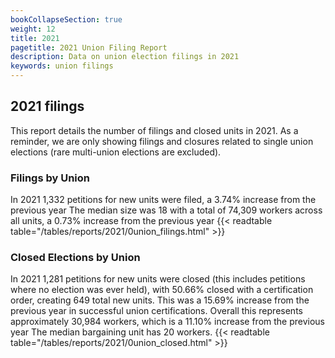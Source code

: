 ```yaml
---
bookCollapseSection: true
weight: 12
title: 2021
pagetitle: 2021 Union Filing Report
description: Data on union election filings in 2021
keywords: union filings
---
```


## 2021 filings

This report details the number of filings and closed units in 2021. As a reminder, we are only showing filings and closures related to single union elections (rare multi-union elections are excluded).

### Filings by Union
In 2021 1,332 petitions for new units were filed, a 3.74% increase from the previous year The median size was 18 with a total of 74,309 workers across all units, a 0.73% increase from the previous year
{{< readtable table="/tables/reports/2021/0union_filings.html" >}}

### Closed Elections by Union
In 2021 1,281 petitions for new units were closed (this includes petitions where no election was ever held), with 50.66% closed with a certification order, creating 649 total new units. This was a 15.69% increase from the previous year in successful union certifications. Overall this represents approximately 30,984 workers, which is a 11.10% increase from the previous year The median bargaining unit has 20 workers.
{{< readtable table="/tables/reports/2021/0union_closed.html" >}}
